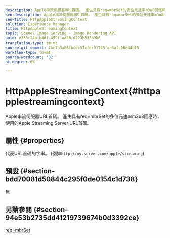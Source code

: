 ```yaml
---
description: Apple串流伺服器URL首碼。 產生具有req=mbrSet的多位元速率m3u8回應時，使用的Apple Streaming Server URL首碼。
seo-description: Apple串流伺服器URL首碼。 產生具有req=mbrSet的多位元速率m3u8回應時，使用的Apple Streaming Server URL首碼。
seo-title: HttpAppleStreamingContext
solution: Experience Manager
title: HttpAppleStreamingContext
topic: Scene7 Image Serving - Image Rendering API
uuid: e333c24b-b48f-439f-aa86-d223b533b9b6
translation-type: tm+mt
source-git-commit: 7bc7b3a86fbcdc57cfdc31745fae3afc06e44b15
workflow-type: tm+mt
source-wordcount: '82'
ht-degree: 6%

---
```



# HttpAppleStreamingContext{#httpapplestreamingcontext}

Apple串流伺服器URL首碼。 產生具有req=mbrSet的多位元速率m3u8回應時，使用的Apple Streaming Server URL首碼。

## 屬性 {#properties}

代表URL首碼的字串。 (例如`http://my.server.com/apple/streaming`)

## 預設 {#section-bdd70081d50844c295f0de0154c1d738}

無

## 另請參閱 {#section-94e53b2735dd41219739674b0d3392ce}

[req=mbrSet](../../../../../is-api/http-ref/image-serving-api-ref/c-http-protocol-reference/c-command-reference/r-req/r-mbrset.md#reference-603d75babde74508a878c27bd4cced73)
